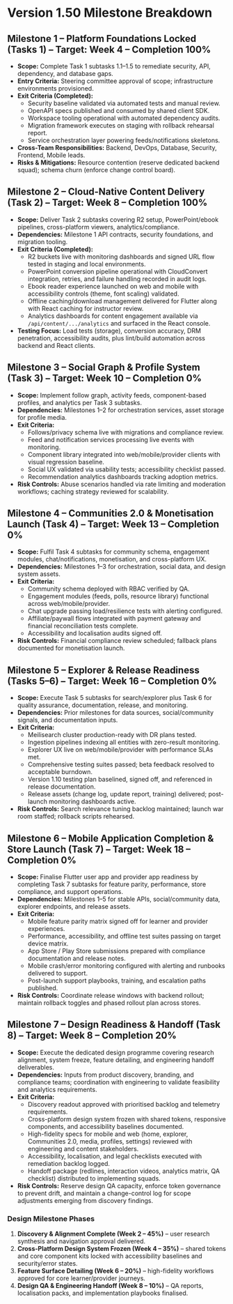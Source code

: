 # Version 1.50 Milestone Breakdown

## Milestone 1 – Platform Foundations Locked (Tasks 1) – Target: Week 4 – Completion 100%
- **Scope:** Complete Task 1 subtasks 1.1–1.5 to remediate security, API, dependency, and database gaps.
- **Entry Criteria:** Steering committee approval of scope; infrastructure environments provisioned.
- **Exit Criteria (Completed):**
  - Security baseline validated via automated tests and manual review.
  - OpenAPI specs published and consumed by shared client SDK.
  - Workspace tooling operational with automated dependency audits.
  - Migration framework executes on staging with rollback rehearsal report.
  - Service orchestration layer powering feeds/notifications skeletons.
- **Cross-Team Responsibilities:** Backend, DevOps, Database, Security, Frontend, Mobile leads.
- **Risks & Mitigations:** Resource contention (reserve dedicated backend squad); schema churn (enforce change control board).

## Milestone 2 – Cloud-Native Content Delivery (Task 2) – Target: Week 8 – Completion 100%
- **Scope:** Deliver Task 2 subtasks covering R2 setup, PowerPoint/ebook pipelines, cross-platform viewers, analytics/compliance.
- **Dependencies:** Milestone 1 API contracts, security foundations, and migration tooling.
- **Exit Criteria (Completed):**
  - R2 buckets live with monitoring dashboards and signed URL flow tested in staging and local environments.
  - PowerPoint conversion pipeline operational with CloudConvert integration, retries, and failure handling recorded in audit logs.
  - Ebook reader experience launched on web and mobile with accessibility controls (theme, font scaling) validated.
  - Offline caching/download management delivered for Flutter along with React caching for instructor review.
  - Analytics dashboards for content engagement available via `/api/content/.../analytics` and surfaced in the React console.
- **Testing Focus:** Load tests (storage), conversion accuracy, DRM penetration, accessibility audits, plus lint/build automation across backend and React clients.

## Milestone 3 – Social Graph & Profile System (Task 3) – Target: Week 10 – Completion 0%
- **Scope:** Implement follow graph, activity feeds, component-based profiles, and analytics per Task 3 subtasks.
- **Dependencies:** Milestones 1–2 for orchestration services, asset storage for profile media.
- **Exit Criteria:**
  - Follows/privacy schema live with migrations and compliance review.
  - Feed and notification services processing live events with monitoring.
  - Component library integrated into web/mobile/provider clients with visual regression baseline.
  - Social UX validated via usability tests; accessibility checklist passed.
  - Recommendation analytics dashboards tracking adoption metrics.
- **Risk Controls:** Abuse scenarios handled via rate limiting and moderation workflows; caching strategy reviewed for scalability.

## Milestone 4 – Communities 2.0 & Monetisation Launch (Task 4) – Target: Week 13 – Completion 0%
- **Scope:** Fulfil Task 4 subtasks for community schema, engagement modules, chat/notifications, monetisation, and cross-platform UX.
- **Dependencies:** Milestones 1–3 for orchestration, social data, and design system assets.
- **Exit Criteria:**
  - Community schema deployed with RBAC verified by QA.
  - Engagement modules (feeds, polls, resource library) functional across web/mobile/provider.
  - Chat upgrade passing load/resilience tests with alerting configured.
  - Affiliate/paywall flows integrated with payment gateway and financial reconciliation tests complete.
  - Accessibility and localisation audits signed off.
- **Risk Controls:** Financial compliance review scheduled; fallback plans documented for monetisation launch.

## Milestone 5 – Explorer & Release Readiness (Tasks 5–6) – Target: Week 16 – Completion 0%
- **Scope:** Execute Task 5 subtasks for search/explorer plus Task 6 for quality assurance, documentation, release, and monitoring.
- **Dependencies:** Prior milestones for data sources, social/community signals, and documentation inputs.
- **Exit Criteria:**
  - Meilisearch cluster production-ready with DR plans tested.
  - Ingestion pipelines indexing all entities with zero-result monitoring.
  - Explorer UX live on web/mobile/provider with performance SLAs met.
  - Comprehensive testing suites passed; beta feedback resolved to acceptable burndown.
  - Version 1.10 testing plan baselined, signed off, and referenced in release documentation.
  - Release assets (change log, update report, training) delivered; post-launch monitoring dashboards active.
- **Risk Controls:** Search relevance tuning backlog maintained; launch war room staffed; rollback scripts rehearsed.

## Milestone 6 – Mobile Application Completion & Store Launch (Task 7) – Target: Week 18 – Completion 0%
- **Scope:** Finalise Flutter user app and provider app readiness by completing Task 7 subtasks for feature parity, performance, store compliance, and support operations.
- **Dependencies:** Milestones 1–5 for stable APIs, social/community data, explorer endpoints, and release assets.
- **Exit Criteria:**
  - Mobile feature parity matrix signed off for learner and provider experiences.
  - Performance, accessibility, and offline test suites passing on target device matrix.
  - App Store / Play Store submissions prepared with compliance documentation and release notes.
  - Mobile crash/error monitoring configured with alerting and runbooks delivered to support.
  - Post-launch support playbooks, training, and escalation paths published.
- **Risk Controls:** Coordinate release windows with backend rollout; maintain rollback toggles and phased rollout plan across stores.

## Milestone 7 – Design Readiness & Handoff (Task 8) – Target: Week 8 – Completion 20%
- **Scope:** Execute the dedicated design programme covering research alignment, system freeze, feature detailing, and engineering handoff deliverables.
- **Dependencies:** Inputs from product discovery, branding, and compliance teams; coordination with engineering to validate feasibility and analytics requirements.
- **Exit Criteria:**
  - Discovery readout approved with prioritised backlog and telemetry requirements.
  - Cross-platform design system frozen with shared tokens, responsive components, and accessibility baselines documented.
  - High-fidelity specs for mobile and web (home, explorer, Communities 2.0, media, profiles, settings) reviewed with engineering and content stakeholders.
  - Accessibility, localisation, and legal checklists executed with remediation backlog logged.
  - Handoff package (redlines, interaction videos, analytics matrix, QA checklist) distributed to implementing squads.
- **Risk Controls:** Reserve design QA capacity, enforce token governance to prevent drift, and maintain a change-control log for scope adjustments emerging from discovery findings.

### Design Milestone Phases
1. **Discovery & Alignment Complete (Week 2 – 45%)** – user research synthesis and navigation approval delivered.
2. **Cross-Platform Design System Frozen (Week 4 – 35%)** – shared tokens and core component kits locked with accessibility baselines and security/error states.
3. **Feature Surface Detailing (Week 6 – 20%)** – high-fidelity workflows approved for core learner/provider journeys.
4. **Design QA & Engineering Handoff (Week 8 – 10%)** – QA reports, localisation packs, and implementation playbooks finalised.
